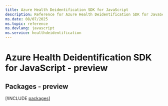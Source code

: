 ```yaml
---
title: Azure Health Deidentification SDK for JavaScript
description: Reference for Azure Health Deidentification SDK for JavaScript
ms.date: 08/07/2025
ms.topic: reference
ms.devlang: javascript
ms.service: healthdeidentification
---
```

# Azure Health Deidentification SDK for JavaScript - preview
## Packages - preview
[!INCLUDE [packages](health-deidentification-index.md)]